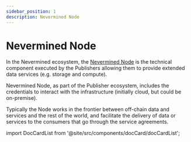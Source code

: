 ```yaml
---
sidebar_position: 1
description: Nevermined Node
---
```


# Nevermined Node

In the Nevermined ecosystem, the [Nevermined Node](https://github.com/nevermined-io/node/) is
the technical component executed by the Publishers allowing them to provide extended data
services (e.g. storage and compute).

Nevermined Node, as part of the Publisher ecosystem, includes the credentials to interact
with the infrastructure (initially cloud, but could be on-premise).

Typically the Node works in the frontier between off-chain data and services and the rest of the world, and facilitate the delivery of data or services to the consumers that go through the service agreements.

import DocCardList from '@site/src/components/docCard/docCardList';

<DocCardList />
